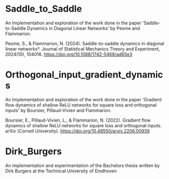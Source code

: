 # Saddle_to_Saddle
An Implementation and exploration of the work done in the paper 'Saddle-to-Saddle Dynamics in Diagonal Linear Networks' by Pesme and Flammarion. 

Pesme, S., & Flammarion, N. (2024). Saddle-to-saddle dynamics in diagonal linear networks*. Journal of Statistical Mechanics Theory and Experiment, 2024(10), 104016. https://doi.org/10.1088/1742-5468/ad65e3

# Orthogonal_input_gradient_dynamics
An Implementation and exploration of the work done in the paper 'Gradient flow dynamics of shallow ReLU networks for square loss and orthogonal inputs' by Boursier, Pillaud-Vivien and Flammarion. 

Boursier, E., Pillaud-Vivien, L., & Flammarion, N. (2022). Gradient flow dynamics of shallow ReLU networks for square loss and orthogonal inputs. arXiv (Cornell University). https://doi.org/10.48550/arxiv.2206.00939

# Dirk_Burgers
An implementation and experimentation of the Bachelors thesis written by Dirk Burgers at the Technical University of Eindhoven
